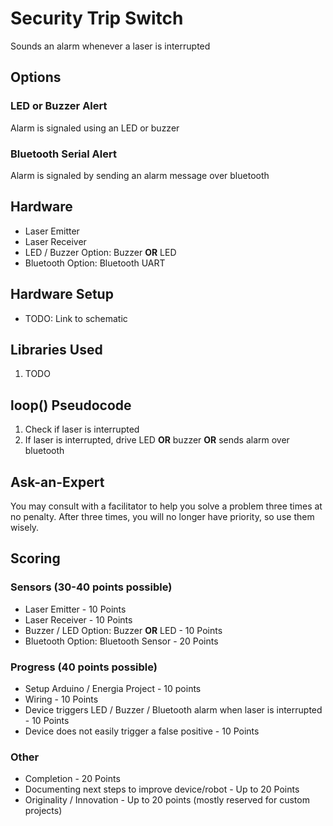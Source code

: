 # Security Trip Switch
Sounds an alarm whenever a laser is interrupted

## Options

### LED or Buzzer Alert
Alarm is signaled using an LED or buzzer

### Bluetooth Serial Alert
Alarm is signaled by sending an alarm message over bluetooth

## Hardware
- Laser Emitter
- Laser Receiver
- LED / Buzzer Option: Buzzer **OR** LED
- Bluetooth Option: Bluetooth UART

## Hardware Setup
- TODO: Link to schematic

## Libraries Used
1. TODO

## loop() Pseudocode
1. Check if laser is interrupted
2. If laser is interrupted, drive LED **OR** buzzer **OR** sends alarm over bluetooth

## Ask-an-Expert
You may consult with a facilitator to help you solve a problem three times at no penalty. After three times, you will no longer have priority, so use them wisely.

## Scoring
### Sensors (30-40 points possible)

- Laser Emitter - 10 Points
- Laser Receiver - 10 Points
- Buzzer / LED Option: Buzzer **OR** LED - 10 Points
- Bluetooth Option: Bluetooth Sensor - 20 Points

### Progress (40 points possible)
- Setup Arduino / Energia Project - 10 points
- Wiring - 10 Points
- Device triggers LED / Buzzer / Bluetooth alarm when laser is interrupted - 10 Points
- Device does not easily trigger a false positive - 10 Points

### Other
- Completion - 20 Points
- Documenting next steps to improve device/robot - Up to 20 Points
- Originality / Innovation - Up to 20 points (mostly reserved for custom projects)
